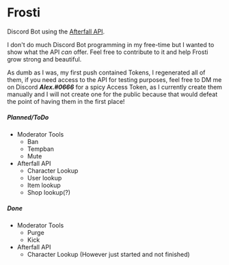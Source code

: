 # Frosti
Discord Bot using the [Afterfall API](https://docs.afterfall-game.com).

I don't do much Discord Bot programming in my free-time but I wanted to show what the API *can* offer.
Feel free to contribute to it and help Frosti grow strong and beautiful.

As dumb as I was, my first push contained Tokens, I regenerated all of them,
if you need access to the API for testing purposes, feel free to DM me on Discord ***Alex.#0666*** for a spicy Access Token,
as I currently create them manually and I will not create one for the public because that would defeat the point of having them in the first place!


##### Planned/ToDo
 - Moderator Tools
   - Ban
   - Tempban
   - Mute 
 - Afterfall API
   - Character Lookup 
   - User lookup
   - Item lookup
   - Shop lookup(?)
   
##### Done
 - Moderator Tools
   - Purge
   - Kick
 - Afterfall API
   - Character Lookup (However just started and not finished)